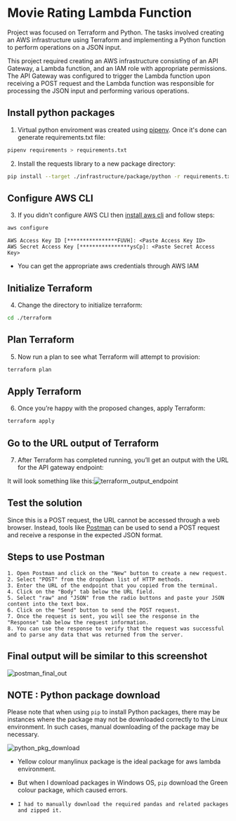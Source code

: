
# Movie Rating Lambda Function

Project was focused on Terraform and Python. The tasks involved creating an AWS infrastructure using Terraform and implementing a Python function to perform operations on a JSON input.

This project required creating an AWS infrastructure consisting of an API Gateway, a Lambda function, and an IAM role with appropriate permissions. The API Gateway was configured to trigger the Lambda function upon receiving a POST request and the Lambda function was responsible for processing the JSON input and performing various operations.

## Install python packages
01. Virtual python enviroment was created using [pipenv](https://pipenv.pypa.io/en/latest/).
Once it's done can generate requirements.txt file:
```bash
pipenv requirements > requirements.txt
```

02. Install the requests library to a new package directory:
```bash
pip install --target ./infrastructure/package/python -r requirements.txt
```

## Configure AWS CLI
03. If you didn't configure AWS CLI then [install aws cli](https://docs.aws.amazon.com/cli/latest/userguide/getting-started-install.html) and follow steps:
```bash
aws configure
```
```console
AWS Access Key ID [****************FUVH]: <Paste Access Key ID>
AWS Secret Access Key [****************ysCp]: <Paste Secret Access Key>
```

- You can get the appropriate aws credentials through AWS IAM

## Initialize Terraform
04. Change the directory to initialize terraform:
```bash
cd ./terraform
```

## Plan Terraform
05. Now run a plan to see what Terraform will attempt to provision:
```bash
terraform plan
```

## Apply Terraform
06. Once you’re happy with the proposed changes, apply Terraform:
```bash
terraform apply
```

## Go to the URL output of Terraform
07. After Terraform has completed running, you’ll get an output with the URL for the API gateway endpoint:

It will look something like this:![terraform_output_endpoint](https://user-images.githubusercontent.com/71013438/226530456-fb3872e7-c89b-4c07-afdb-47b289254530.jpg)

## Test the solution
Since this is a POST request, the URL cannot be accessed through a web browser. Instead, tools like [Postman](https://www.postman.com/downloads/) can be used to send a POST request and receive a response in the expected JSON format.

## Steps to use Postman
    1. Open Postman and click on the "New" button to create a new request.
    2. Select "POST" from the dropdown list of HTTP methods.
    3. Enter the URL of the endpoint that you copied from the terminal.
    4. Click on the "Body" tab below the URL field.
    5. Select "raw" and "JSON" from the radio buttons and paste your JSON content into the text box.
    6. Click on the "Send" button to send the POST request.
    7. Once the request is sent, you will see the response in the "Response" tab below the request information.
    8. You can use the response to verify that the request was successful and to parse any data that was returned from the server.

## Final output will be similar to this screenshot
![postman_final_out](https://user-images.githubusercontent.com/71013438/226533680-764548c5-72da-479d-8ba9-8627933434a3.jpg)

## NOTE : Python package download

Please note that when using `pip` to install Python packages, there may be instances where the package may not be downloaded correctly to the Linux environment. In such cases, manual downloading of the package may be necessary.

![python_pkg_download](https://user-images.githubusercontent.com/71013438/226535201-85d77538-5eac-4e23-859d-895b06f384ec.jpg)

- Yellow colour manylinux package is the ideal package for aws lambda environment.

- But when I download packages in Windows OS, `pip` download the Green colour package, which caused errors.

- `I had to manually download the required pandas and related packages and zipped it.`

